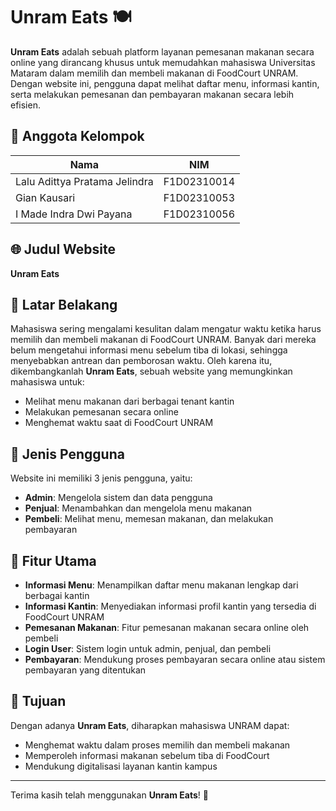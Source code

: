# Unram Eats 🍽️

**Unram Eats** adalah sebuah platform layanan pemesanan makanan secara online yang dirancang khusus untuk memudahkan mahasiswa Universitas Mataram dalam memilih dan membeli makanan di FoodCourt UNRAM. Dengan website ini, pengguna dapat melihat daftar menu, informasi kantin, serta melakukan pemesanan dan pembayaran makanan secara lebih efisien.

## 👥 Anggota Kelompok

| Nama                             |      NIM      |
|----------------------------------|---------------|
| Lalu Adittya Pratama Jelindra    |  F1D02310014  |
| Gian Kausari                     |  F1D02310053  |
| I Made Indra Dwi Payana          |  F1D02310056  |

## 🌐 Judul Website
**Unram Eats**

## 📌 Latar Belakang

Mahasiswa sering mengalami kesulitan dalam mengatur waktu ketika harus memilih dan membeli makanan di FoodCourt UNRAM. Banyak dari mereka belum mengetahui informasi menu sebelum tiba di lokasi, sehingga menyebabkan antrean dan pemborosan waktu. Oleh karena itu, dikembangkanlah **Unram Eats**, sebuah website yang memungkinkan mahasiswa untuk:

- Melihat menu makanan dari berbagai tenant kantin
- Melakukan pemesanan secara online
- Menghemat waktu saat di FoodCourt UNRAM

## 👤 Jenis Pengguna

Website ini memiliki 3 jenis pengguna, yaitu:

- **Admin**: Mengelola sistem dan data pengguna
- **Penjual**: Menambahkan dan mengelola menu makanan
- **Pembeli**: Melihat menu, memesan makanan, dan melakukan pembayaran

## 🔧 Fitur Utama

- **Informasi Menu**: Menampilkan daftar menu makanan lengkap dari berbagai kantin
- **Informasi Kantin**: Menyediakan informasi profil kantin yang tersedia di FoodCourt UNRAM
- **Pemesanan Makanan**: Fitur pemesanan makanan secara online oleh pembeli
- **Login User**: Sistem login untuk admin, penjual, dan pembeli
- **Pembayaran**: Mendukung proses pembayaran secara online atau sistem pembayaran yang ditentukan

## 🚀 Tujuan

Dengan adanya **Unram Eats**, diharapkan mahasiswa UNRAM dapat:

- Menghemat waktu dalam proses memilih dan membeli makanan
- Memperoleh informasi makanan sebelum tiba di FoodCourt
- Mendukung digitalisasi layanan kantin kampus

---

Terima kasih telah menggunakan **Unram Eats**! 💚

